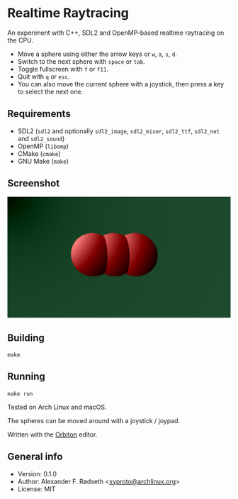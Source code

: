 # Realtime Raytracing

An experiment with C++, SDL2 and OpenMP-based realtime raytracing on the CPU.

* Move a sphere using either the arrow keys or `w`, `a`, `s`, `d`.
* Switch to the next sphere with `space` or `tab`.
* Toggle fullscreen with `f` or `f11`.
* Quit with `q` or `esc`.
* You can also move the current sphere with a joystick, then press a key to select the next one.

## Requirements

* SDL2 (`sdl2` and optionally `sdl2_image`, `sdl2_mixer`, `sdl2_ttf`, `sdl2_net` and `sdl2_sound`)
* OpenMP (`libomp`)
* CMake (`cmake`)
* GNU Make (`make`)

## Screenshot

![screenshot](img/screenshot.png)

## Building

    make

## Running

    make run

Tested on Arch Linux and macOS.

The spheres can be moved around with a joystick / joypad.

Written with the [Orbiton](https://github.com/xyproto/orbiton) editor.

## General info

* Version: 0.1.0
* Author: Alexander F. Rødseth &lt;xyproto@archlinux.org&gt;
* License: MIT
